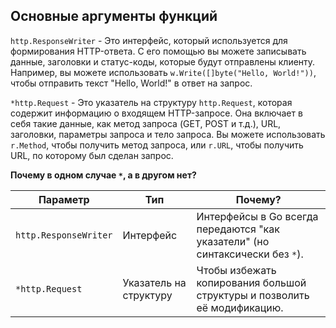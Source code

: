 ## Основные аргументы функций

`http.ResponseWriter` - Это интерфейс, который используется для формирования HTTP-ответа. С его помощью вы можете записывать данные, заголовки и статус-коды, которые будут отправлены клиенту. Например, вы можете использовать `w.Write([]byte("Hello, World!"))`, чтобы отправить текст "Hello, World!" в ответ на запрос.

`*http.Request` - Это указатель на структуру `http.Request`, которая содержит информацию о входящем HTTP-запросе. Она включает в себя такие данные, как метод запроса (GET, POST и т.д.), URL, заголовки, параметры запроса и тело запроса. Вы можете использовать `r.Method`, чтобы получить метод запроса, или `r.URL`, чтобы получить URL, по которому был сделан запрос.

**Почему в одном случае `*`, а в другом нет?**

| Параметр              | Тип                    | Почему?                                                                       |
| --------------------- | ---------------------- | ----------------------------------------------------------------------------- |
| `http.ResponseWriter` | Интерфейс              | Интерфейсы в Go всегда передаются "как указатели" (но синтаксически без `*`). |
| `*http.Request`       | Указатель на структуру | Чтобы избежать копирования большой структуры и позволить её модификацию.      |
